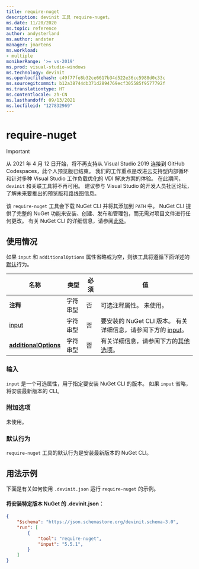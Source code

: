```yaml
---
title: require-nuget
description: devinit 工具 require-nuget。
ms.date: 11/20/2020
ms.topic: reference
author: andysterland
ms.author: andster
manager: jmartens
ms.workload:
- multiple
monikerRange: '>= vs-2019'
ms.prod: visual-studio-windows
ms.technology: devinit
ms.openlocfilehash: c49f77fe8b32ce6617b34d522e36cc5988d0c33c
ms.sourcegitcommit: b12a38744db371d2894769ecf305585f9577792f
ms.translationtype: HT
ms.contentlocale: zh-CN
ms.lasthandoff: 09/13/2021
ms.locfileid: "127832969"
---
```

# <a name="require-nuget"></a>require-nuget

> [!IMPORTANT]
> 从 2021 年 4 月 12 日开始，将不再支持从 Visual Studio 2019 连接到 GitHub Codespaces，此个人预览版已结束。 我们的工作重点是改进云支持型内部循环和针对多种 Visual Studio 工作负载优化的 VDI 解决方案的体验。 在此期间，`devinit` 和关联工具将不再可用。 建议参与 Visual Studio 的开发人员社区论坛，了解未来要推出的预览版和路线图信息。

该 `require-nuget` 工具会下载 NuGet CLI 并将其添加到 `PATH` 中。 NuGet CLI 提供了完整的 NuGet 功能来安装、创建、发布和管理包，而无需对项目文件进行任何更改。 有关 NuGet CLI 的详细信息，请参阅[此处](/nuget/reference/nuget-exe-cli-reference)。

## <a name="usage"></a>使用情况

如果 `input` 和 `additionalOptions` 属性省略或为空，则该工具将遵循下面详述的[默认](#default-behavior)行为。

| 名称                                             | 类型   | 必须 | 值                                                                                |
|--------------------------------------------------|--------|----------|--------------------------------------------------------------------------------------|
| **注释**                                     | 字符串型 | 否       | 可选注释属性。 未使用。                                                |
| [input](#input)                              | 字符串型 | 否       | 要安装的 NuGet CLI 版本。 有关详细信息，请参阅下方的 [input](#input)。 |
| [**additionalOptions**](#additional-options)     | 字符串型 | 否       | 有关详细信息，请参阅下方的[其他选项](#additional-options)。                     |

### <a name="input"></a>输入

`input` 是一个可选属性，用于指定要安装 NuGet CLI 的版本。 如果 `input` 省略，将安装最新版本的 CLI。

### <a name="additional-options"></a>附加选项

未使用。

### <a name="default-behavior"></a>默认行为

`require-nuget` 工具的默认行为是安装最新版本的 NuGet CLI。

## <a name="example-usage"></a>用法示例
下面是有关如何使用 `.devinit.json` 运行 `require-nuget` 的示例。

#### <a name="devinitjson-that-will-install-a-specified-version-of-nuget"></a>将安装特定版本 NuGet 的 .devinit.json：
```json
{
    "$schema": "https://json.schemastore.org/devinit.schema-3.0",
    "run": [
        {
            "tool": "require-nuget",
            "input": "5.5.1",
        }
    ]
}
```